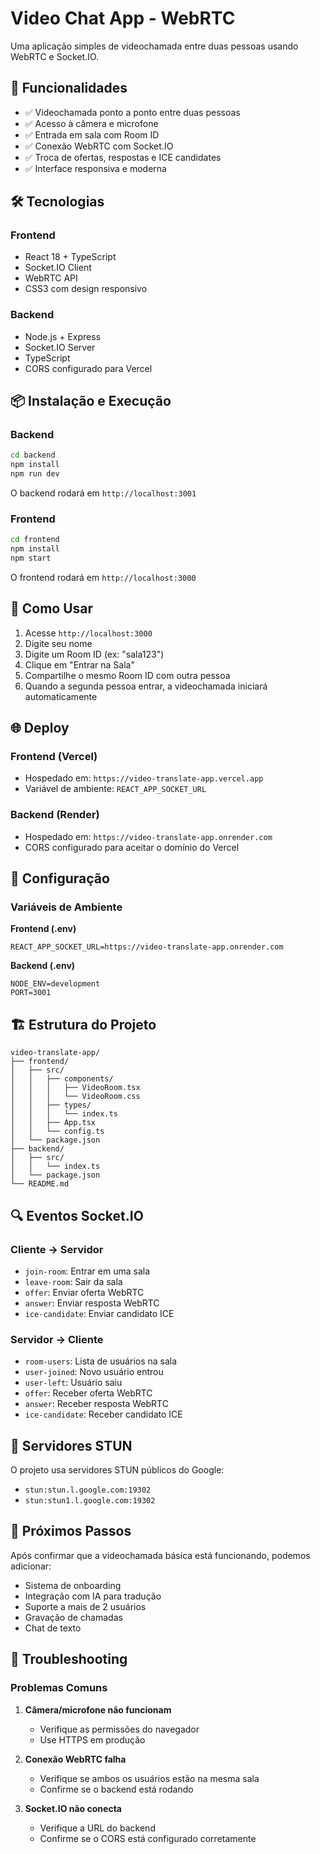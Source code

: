 # Video Chat App - WebRTC

Uma aplicação simples de videochamada entre duas pessoas usando WebRTC e Socket.IO.

## 🚀 Funcionalidades

- ✅ Videochamada ponto a ponto entre duas pessoas
- ✅ Acesso à câmera e microfone
- ✅ Entrada em sala com Room ID
- ✅ Conexão WebRTC com Socket.IO
- ✅ Troca de ofertas, respostas e ICE candidates
- ✅ Interface responsiva e moderna

## 🛠️ Tecnologias

### Frontend
- React 18 + TypeScript
- Socket.IO Client
- WebRTC API
- CSS3 com design responsivo

### Backend
- Node.js + Express
- Socket.IO Server
- TypeScript
- CORS configurado para Vercel

## 📦 Instalação e Execução

### Backend
```bash
cd backend
npm install
npm run dev
```
O backend rodará em `http://localhost:3001`

### Frontend
```bash
cd frontend
npm install
npm start
```
O frontend rodará em `http://localhost:3000`

## 🎯 Como Usar

1. Acesse `http://localhost:3000`
2. Digite seu nome
3. Digite um Room ID (ex: "sala123")
4. Clique em "Entrar na Sala"
5. Compartilhe o mesmo Room ID com outra pessoa
6. Quando a segunda pessoa entrar, a videochamada iniciará automaticamente

## 🌐 Deploy

### Frontend (Vercel)
- Hospedado em: `https://video-translate-app.vercel.app`
- Variável de ambiente: `REACT_APP_SOCKET_URL`

### Backend (Render)
- Hospedado em: `https://video-translate-app.onrender.com`
- CORS configurado para aceitar o domínio do Vercel

## 🔧 Configuração

### Variáveis de Ambiente

**Frontend (.env)**
```
REACT_APP_SOCKET_URL=https://video-translate-app.onrender.com
```

**Backend (.env)**
```
NODE_ENV=development
PORT=3001
```

## 🏗️ Estrutura do Projeto

```
video-translate-app/
├── frontend/
│   ├── src/
│   │   ├── components/
│   │   │   ├── VideoRoom.tsx
│   │   │   └── VideoRoom.css
│   │   ├── types/
│   │   │   └── index.ts
│   │   ├── App.tsx
│   │   └── config.ts
│   └── package.json
├── backend/
│   ├── src/
│   │   └── index.ts
│   └── package.json
└── README.md
```

## 🔍 Eventos Socket.IO

### Cliente → Servidor
- `join-room`: Entrar em uma sala
- `leave-room`: Sair da sala
- `offer`: Enviar oferta WebRTC
- `answer`: Enviar resposta WebRTC
- `ice-candidate`: Enviar candidato ICE

### Servidor → Cliente
- `room-users`: Lista de usuários na sala
- `user-joined`: Novo usuário entrou
- `user-left`: Usuário saiu
- `offer`: Receber oferta WebRTC
- `answer`: Receber resposta WebRTC
- `ice-candidate`: Receber candidato ICE

## 🎥 Servidores STUN

O projeto usa servidores STUN públicos do Google:
- `stun:stun.l.google.com:19302`
- `stun:stun1.l.google.com:19302`

## 📝 Próximos Passos

Após confirmar que a videochamada básica está funcionando, podemos adicionar:
- Sistema de onboarding
- Integração com IA para tradução
- Suporte a mais de 2 usuários
- Gravação de chamadas
- Chat de texto

## 🐛 Troubleshooting

### Problemas Comuns

1. **Câmera/microfone não funcionam**
   - Verifique as permissões do navegador
   - Use HTTPS em produção

2. **Conexão WebRTC falha**
   - Verifique se ambos os usuários estão na mesma sala
   - Confirme se o backend está rodando

3. **Socket.IO não conecta**
   - Verifique a URL do backend
   - Confirme se o CORS está configurado corretamente